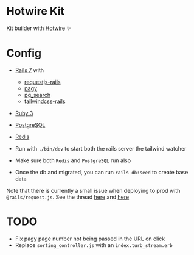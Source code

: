 # Hotwire Kit

Kit builder with [Hotwire](https://hotwired.dev/) ✨

# Config

- [Rails 7](https://rubyonrails.org/) with
  - [requestjs-rails](https://github.com/rails/requestjs-rails)
  - [pagy](https://github.com/ddnexus/pagy)
  - [pg_search](https://github.com/Casecommons/pg_search)
  - [tailwindcss-rails](https://github.com/rails/tailwindcss-rails)
- [Ruby 3](https://github.com/rbenv/rbenv)
- [PostgreSQL](https://formulae.brew.sh/formula/postgresql)
- [Redis](https://formulae.brew.sh/formula/redis)

- Run with `./bin/dev` to start both the rails server the tailwind watcher
- Make sure both `Redis` and `PostgreSQL` run also
- Once the db and migrated, you can run `rails db:seed` to create base data

Note that there is currently a small issue when deploying to prod with `@rails/request.js`. See the thread [here](https://github.com/rails/requestjs-rails/issues/5) and [here](https://discuss.hotwired.dev/t/importmap-error-rails-request-js-in-production-heroku-disables-turbolinks/3717)

# TODO

- Fix pagy page number not being passed in the URL on click
- Replace `sorting_controller.js` with an `index.turb_stream.erb`
